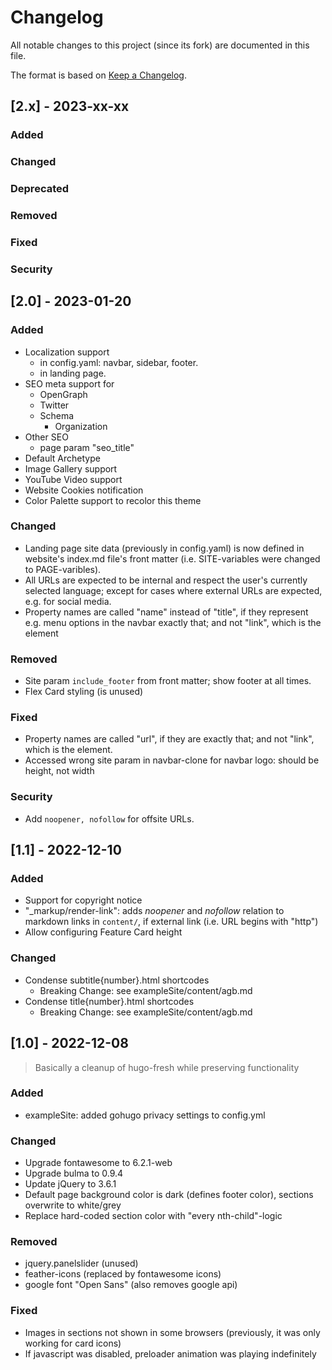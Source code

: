 # Changelog

All notable changes to this project (since its fork) are documented in this file.

The format is based on [Keep a Changelog](https://keepachangelog.com/en/1.0.0/).


## [2.x] - 2023-xx-xx

### Added


### Changed


### Deprecated


### Removed


### Fixed


### Security


## [2.0] - 2023-01-20

### Added

* Localization support
  * in config.yaml: navbar, sidebar, footer.
  * in landing page.
* SEO meta support for
  * OpenGraph
  * Twitter
  * Schema
    * Organization
* Other SEO
  * page param "seo_title"
* Default Archetype
* Image Gallery support
* YouTube Video support
* Website Cookies notification
* Color Palette support to recolor this theme


### Changed

* Landing page site data (previously in config.yaml) is now defined in website's index.md file's front matter (i.e. SITE-variables were changed to PAGE-varibles).
* All URLs are expected to be internal and respect the user's currently selected language; except for cases where external URLs are expected, e.g. for social media.
* Property names are called "name" instead of "title", if they represent e.g. menu options in the navbar exactly that; and not "link", which is the element


### Removed

* Site param `include_footer` from front matter; show footer at all times.
* Flex Card styling (is unused)


### Fixed

* Property names are called "url", if they are exactly that; and not "link", which is the element.
* Accessed wrong site param in navbar-clone for navbar logo: should be height, not width


### Security

* Add `noopener, nofollow` for offsite URLs.


## [1.1] - 2022-12-10

### Added

* Support for copyright notice
* "_markup/render-link": adds *noopener* and *nofollow* relation to markdown links in `content/`, if external link (i.e. URL begins with "http")
* Allow configuring Feature Card height


### Changed

* Condense subtitle{number}.html shortcodes
  * Breaking Change: see exampleSite/content/agb.md
* Condense title{number}.html shortcodes
  * Breaking Change: see exampleSite/content/agb.md


## [1.0] - 2022-12-08

> Basically a cleanup of hugo-fresh while preserving functionality


### Added

* exampleSite: added gohugo privacy settings to config.yml


### Changed

* Upgrade fontawesome to 6.2.1-web
* Upgrade bulma to 0.9.4
* Update jQuery to 3.6.1
* Default page background color is dark (defines footer color), sections overwrite to white/grey
* Replace hard-coded section color with "every nth-child"-logic


### Removed

* jquery.panelslider (unused)
* feather-icons (replaced by fontawesome icons)
* google font "Open Sans" (also removes google api)


### Fixed

* Images in sections not shown in some browsers (previously, it was only working for card icons)
* If javascript was disabled, preloader animation was playing indefinitely
